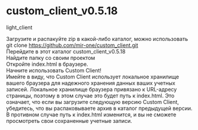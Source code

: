 # custom_client_v0.5.18
light_client

Загрузите и распакуйте zip в какой-либо каталог, можно использовать git clone https://github.com/mir-one/custom_client.git </br>
Перейдите в этот каталог custom_client_v0.5.18</br>
Найдите папку со своим проектом</br>
Откройте index.html в браузере.</br>
Начните использовать Custom Client!</br>
Имейте в виду, что Custom Client использует локальное хранилище вашего браузера для надежного хранения данных ваших учетных записей. Локальное хранилище браузера привязано к URL-адресу страницы, поэтому в этом случае это будет путь к index.html. Это означает, что если вы загрузите следующую версию Custom Client, убедитесь, что вы распаковываете архив в каталог предыдущей версии. В противном случае путь к index.html изменится, и вы не сможете просмотреть свои сохраненные учетные записи.
